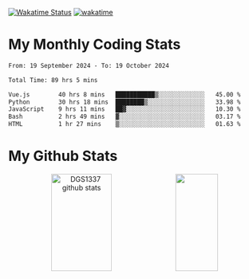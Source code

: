 [![Wakatime Status](https://github.com/noopurphalak/noopurphalak/workflows/wakatime-status-update/badge.svg)](https://github.com/noopurphalak/noopurphalak/actions/workflows/main.yml)
[![wakatime](https://wakatime.com/badge/user/80ace140-ef40-4fdd-b8ed-f3be3d2e1aea.svg)](https://wakatime.com/@80ace140-ef40-4fdd-b8ed-f3be3d2e1aea)

# My Monthly Coding Stats

<!--START_SECTION:waka-->

```txt
From: 19 September 2024 - To: 19 October 2024

Total Time: 89 hrs 5 mins

Vue.js        40 hrs 8 mins   ███████████▒░░░░░░░░░░░░░   45.00 %
Python        30 hrs 18 mins  ████████▒░░░░░░░░░░░░░░░░   33.98 %
JavaScript    9 hrs 11 mins   ██▓░░░░░░░░░░░░░░░░░░░░░░   10.30 %
Bash          2 hrs 49 mins   ▓░░░░░░░░░░░░░░░░░░░░░░░░   03.17 %
HTML          1 hr 27 mins    ▒░░░░░░░░░░░░░░░░░░░░░░░░   01.63 %
```

<!--END_SECTION:waka-->

# My Github Stats
<div style="text-align: center;">
  <img width="49%" height="195px" src="https://github-readme-stats-sigma-five.vercel.app/api?username=noopurphalak&show_icons=true&count_private=true&hide_border=true&title_color=ecf2f8&icon_color=0d1117&text_color=FFFFFF&bg_color=0d1117" alt="DGS1337 github stats" />
  <img width="41%" height="195px" src="https://github-readme-stats-sigma-five.vercel.app/api/top-langs/?username=noopurphalak&layout=compact&hide_border=true&title_color=ecf2f8&text_color=FFFFFF&bg_color=0d1117" />
</div>
